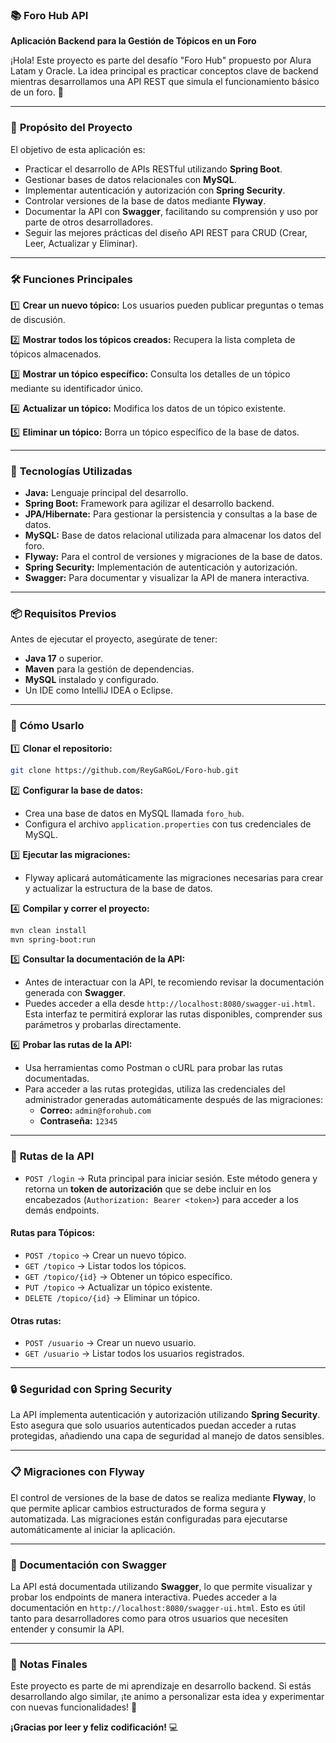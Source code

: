 ### 📚 Foro Hub API  
**Aplicación Backend para la Gestión de Tópicos en un Foro**  

¡Hola! Este proyecto es parte del desafío "Foro Hub" propuesto por Alura Latam y Oracle. La idea principal es practicar conceptos clave de backend mientras desarrollamos una API REST que simula el funcionamiento básico de un foro. 🚀  

---

### 🎯 **Propósito del Proyecto**  
El objetivo de esta aplicación es:  
- Practicar el desarrollo de APIs RESTful utilizando **Spring Boot**.  
- Gestionar bases de datos relacionales con **MySQL**.  
- Implementar autenticación y autorización con **Spring Security**.  
- Controlar versiones de la base de datos mediante **Flyway**.  
- Documentar la API con **Swagger**, facilitando su comprensión y uso por parte de otros desarrolladores.  
- Seguir las mejores prácticas del diseño API REST para CRUD (Crear, Leer, Actualizar y Eliminar).  

---

### 🛠️ **Funciones Principales**  

1️⃣ **Crear un nuevo tópico:** Los usuarios pueden publicar preguntas o temas de discusión.  

2️⃣ **Mostrar todos los tópicos creados:** Recupera la lista completa de tópicos almacenados.  

3️⃣ **Mostrar un tópico específico:** Consulta los detalles de un tópico mediante su identificador único.  

4️⃣ **Actualizar un tópico:** Modifica los datos de un tópico existente.  

5️⃣ **Eliminar un tópico:** Borra un tópico específico de la base de datos.  

---

### 🧩 **Tecnologías Utilizadas**  

- **Java:** Lenguaje principal del desarrollo.  
- **Spring Boot:** Framework para agilizar el desarrollo backend.  
- **JPA/Hibernate:** Para gestionar la persistencia y consultas a la base de datos.  
- **MySQL:** Base de datos relacional utilizada para almacenar los datos del foro.  
- **Flyway:** Para el control de versiones y migraciones de la base de datos.  
- **Spring Security:** Implementación de autenticación y autorización.  
- **Swagger:** Para documentar y visualizar la API de manera interactiva.  

---

### 📦 **Requisitos Previos**  

Antes de ejecutar el proyecto, asegúrate de tener:  

- **Java 17** o superior.  
- **Maven** para la gestión de dependencias.  
- **MySQL** instalado y configurado.  
- Un IDE como IntelliJ IDEA o Eclipse.  

---

### 🚀 **Cómo Usarlo**  

1️⃣ **Clonar el repositorio:**  
```bash  
git clone https://github.com/ReyGaRGoL/Foro-hub.git  
```  

2️⃣ **Configurar la base de datos:**  
- Crea una base de datos en MySQL llamada `foro_hub`.  
- Configura el archivo `application.properties` con tus credenciales de MySQL.  

3️⃣ **Ejecutar las migraciones:**  
- Flyway aplicará automáticamente las migraciones necesarias para crear y actualizar la estructura de la base de datos.  

4️⃣ **Compilar y correr el proyecto:**  
```bash  
mvn clean install  
mvn spring-boot:run  
```  

5️⃣ **Consultar la documentación de la API:**  
- Antes de interactuar con la API, te recomiendo revisar la documentación generada con **Swagger**.  
- Puedes acceder a ella desde `http://localhost:8080/swagger-ui.html`. Esta interfaz te permitirá explorar las rutas disponibles, comprender sus parámetros y probarlas directamente.  

6️⃣ **Probar las rutas de la API:**  
- Usa herramientas como Postman o cURL para probar las rutas documentadas.  
- Para acceder a las rutas protegidas, utiliza las credenciales del administrador generadas automáticamente después de las migraciones:  
  - **Correo:** `admin@forohub.com`  
  - **Contraseña:** `12345`  

---

### 📝 **Rutas de la API**  

- `POST /login` → Ruta principal para iniciar sesión. Este método genera y retorna un **token de autorización** que se debe incluir en los encabezados (`Authorization: Bearer <token>`) para acceder a los demás endpoints.  

#### Rutas para Tópicos:  
- `POST /topico` → Crear un nuevo tópico.  
- `GET /topico` → Listar todos los tópicos.  
- `GET /topico/{id}` → Obtener un tópico específico.  
- `PUT /topico` → Actualizar un tópico existente.  
- `DELETE /topico/{id}` → Eliminar un tópico.  

#### Otras rutas:  
- `POST /usuario` → Crear un nuevo usuario.  
- `GET /usuario` → Listar todos los usuarios registrados.  

---

### 🔒 **Seguridad con Spring Security**  

La API implementa autenticación y autorización utilizando **Spring Security**. Esto asegura que solo usuarios autenticados puedan acceder a rutas protegidas, añadiendo una capa de seguridad al manejo de datos sensibles.  

---

### 📋 **Migraciones con Flyway**  

El control de versiones de la base de datos se realiza mediante **Flyway**, lo que permite aplicar cambios estructurados de forma segura y automatizada. Las migraciones están configuradas para ejecutarse automáticamente al iniciar la aplicación.  

---

### 📖 **Documentación con Swagger**  

La API está documentada utilizando **Swagger**, lo que permite visualizar y probar los endpoints de manera interactiva. Puedes acceder a la documentación en `http://localhost:8080/swagger-ui.html`. Esto es útil tanto para desarrolladores como para otros usuarios que necesiten entender y consumir la API.  

---

### 🎉 **Notas Finales**  

Este proyecto es parte de mi aprendizaje en desarrollo backend. Si estás desarrollando algo similar, ¡te animo a personalizar esta idea y experimentar con nuevas funcionalidades! 🚀  

**¡Gracias por leer y feliz codificación!** 💻  
